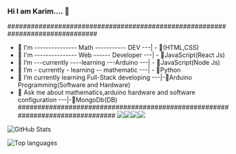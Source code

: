 ### Hi I am Karim.... 👋

###############################################################################
- 🌱 I'm --------------- Math ----------- DEV ---| - 🌱(HTML,CSS)                                                          
- 🌱 I'm --------------- Web ------ Developer ---| - 🌱JavaScript(React Js)                                                         
- 🌱 I’m ---currently ----learning ---Arduino ---| - 🌱JavaScript(Node Js)                                                      
- 🌱 I’m - currently - learning -- mathematic ---| - 🌱Python                                                        
- 🌱 I’m currently learning Full-Stack developing ---|-🌱Arduino Programming(Software and Hardware)                                                                                  
- 💬 Ask me about mathematics,arduino hardware and software configuration ---|-🌱MongoDb(DB)                                                          
###############################################################################
<img src="https://img.shields.io/badge/-HTML-e34f26?logo=html5&logoColor=fff"><img src="https://img.shields.io/badge/-PYTHON-3776AB?logo=python&logoColor=yellow"><img src="https://img.shields.io/badge/-PYTHON-3776AB?logo=python&logoColor=yellow"><img src="https://img.shields.io/badge/-CSS-1572B6?logo=css3&logoColor=fff">





![GitHub Stats](https://github-readme-stats.vercel.app/api?username=memmedov-karim&theme=radical)

![Top languages](https://github-readme-stats.vercel.app/api/top-langs/?username=memmedov-karim&show_icons=true&theme=radical)




